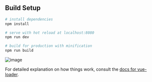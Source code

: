## Build Setup

``` bash
# install dependencies
npm install

# serve with hot reload at localhost:8080
npm run dev

# build for production with minification
npm run build
```



![image](https://user-images.githubusercontent.com/86341902/168520290-50c6ef83-d4e0-4c51-8abf-5e809be9c710.png)


For detailed explanation on how things work, consult the
[docs for vue-loader](http://vuejs.github.io/vue-loader).

